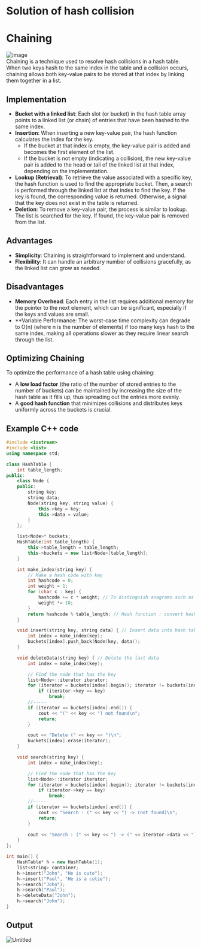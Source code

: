 # Solution of hash collision
# Chaining
![image](https://user-images.githubusercontent.com/67142421/150531067-fe59c4e7-2f4c-4d55-9705-1fb2d1c509ce.png)<br>
Chaining is a technique used to resolve hash collisions in a hash table. When two keys hash to the same index in the table and a collision occurs, chaining allows both key-value pairs to be stored at that index by linking them together in a list.

## Implementation
- **Bucket with a linked list**: Each slot (or bucket) in the hash table array points to a linked list (or chain) of entries that have been hashed to the same index.
- **Insertion**: When inserting a new key-value pair, the hash function calculates the index for the key.
  - If the bucket at that index is empty, the key-value pair is added and becomes the first element of the list.
  - If the bucket is not empty (indicating a collision), the new key-value pair is added to the head or tail of the linked list at that index, depending on the implementation.
- **Lookup (Retrieval)**: To retrieve the value associated with a specific key, the hash function is used to find the appropriate bucket. Then, a search is performed through the linked list at that index to find the key. If the key is found, the corresponding value is returned. Otherwise, a signal that the key does not exist in the table is returned.
- **Deletion**: To remove a key-value pair, the process is similar to lookup. The list is searched for the key. If found, the key-value pair is removed from the list.

## Advantages
- **Simplicity**: Chaining is straightforward to implement and understand.
- **Flexibility**: It can handle an arbitrary number of collisions gracefully, as the linked list can grow as needed.
## Disadvantages
- **Memory Overhead**: Each entry in the list requires additional memory for the pointer to the next element, which can be significant, especially if the keys and values are small.
- **Variable Performance: The worst-case time complexity can degrade to O(n) (where n is the number of elements) if too many keys hash to the same index, making all operations slower as they require linear search through the list.

## Optimizing Chaining
To optimize the performance of a hash table using chaining:
- A **low load factor** (the ratio of the number of stored entries to the number of buckets) can be maintained by increasing the size of the hash table as it fills up, thus spreading out the entries more evenly.
- A **good hash function** that minimizes collisions and distributes keys uniformly across the buckets is crucial.

## Example C++ code
~~~C++
#include <iostream>
#include <list>
using namespace std;

class HashTable {
	int table_length;
public:
	class Node {
	public:
		string key;
		string data;
		Node(string key, string value) {
			this->key = key;
			this->data = value;
		}
	};

	list<Node>* buckets;
	HashTable(int table_length) {
		this->table_length = table_length;
		this->buckets = new list<Node>[table_length];
	}

	int make_index(string key) {
		// Make a hash code with key
		int hashcode = 0;
		int weight = 1;
		for (char c : key) {
			hashcode += c * weight; // To distinguish anagrams such as "abc" and "cba"
			weight *= 10;
		}
		return hashcode % table_length; // Hash function : convert hash code to index.
	}

	void insert(string key, string data) { // Insert data into hash table
		int index = make_index(key);
		buckets[index].push_back(Node(key, data));
	}

	void deleteData(string key) { // Delete the last data
		int index = make_index(key);

		// Find the node that has the key
		list<Node>::iterator iterator;
		for (iterator = buckets[index].begin(); iterator != buckets[index].end(); iterator++)
			if (iterator->key == key)
				break;
		//-----
		if (iterator == buckets[index].end()) {
			cout << "(" << key << ") not found\n";
			return;
		}

		cout << "Delete (" << key << ")\n";
		buckets[index].erase(iterator);
	}

	void search(string key) {
		int index = make_index(key);

		// Find the node that has the key
		list<Node>::iterator iterator;
		for (iterator = buckets[index].begin(); iterator != buckets[index].end(); iterator++)
			if (iterator->key == key)
				break;
		//-----
		if (iterator == buckets[index].end()) {
			cout << "Search : (" << key << ") -> (not found)\n";
			return;
		}

		cout << "Search : (" << key << ") -> (" << iterator->data << ") found\n";
	}
};

int main() {
	HashTable* h = new HashTable(1);
	list<string> container;
	h->insert("John", "He is cute");
	h->insert("Paul", "He is a cutie");
	h->search("John");
	h->search("Paul");
	h->deleteData("John");
	h->search("John");
}
~~~
## Output
![Untitled](https://user-images.githubusercontent.com/67142421/149351330-0c070a9a-0547-44f4-abdf-68530d6f9aee.png)

